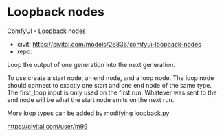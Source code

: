 Loopback nodes
========================
ComfyUI - Loopback nodes
* civit: https://civitai.com/models/26836/comfyui-loopback-nodes
* repo:

Loop the output of one generation into the next generation.

To use create a start node, an end node, and a loop node. The loop node should connect to exactly one start and one end node of the same type. The first_loop input is only used on the first run. Whatever was sent to the end node will be what the start node emits on the next run.

More loop types can be added by modifying loopback.py




https://civitai.com/user/m99
